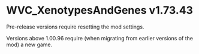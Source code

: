 # WVC_XenotypesAndGenes v1.73.43
 
Pre-release versions require resetting the mod settings.

Versions above 1.00.96 require (when migrating from earlier versions of the mod) a new game.